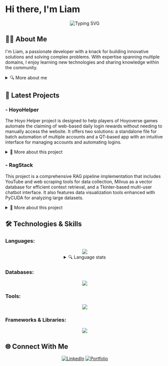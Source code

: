 # Hi there, I'm Liam

<div align="center">
  <img src="https://readme-typing-svg.herokuapp.com?font=Fira+Code&pause=1000&color=2E8DF7&background=98FF3500&center=true&vCenter=true&width=500&lines=Developer;Tech+Enthusiast;Problem+Solver;Lifelong+Learner" alt="Typing SVG" />
</div>

## 👨‍💻 About Me

I'm Liam, a passionate developer with a knack for building innovative solutions and solving complex problems.
With expertise spanning multiple domains, I enjoy learning new technologies and sharing knowledge within the community.

<details>
<summary>🔍 More about me</summary>

I'm Liam, a dedicated developer passionate about creating innovative solutions and tackling complex challenges.
With experience across diverse domains, I thrive on learning cutting-edge technologies and contributing to the
developer community through collaboration and knowledge sharing.

I'm a curious and thoughtful individual who enjoys exploring new ideas, learning, and diving deep into topics that
pique my interest. I value creativity, knowledge, and effective communication, often seeking clarity and precision
in discussions. I have a penchant for understanding concepts and solutions thoroughly, which reflects my analytical
mindset and dedication to getting things right.

Whether it's brainstorming, crafting detailed plans, or engaging in thoughtful conversations, I bring a mix of
enthusiasm and a keen eye for detail. Always open to exploring fresh perspectives, I thrive in collaborative
environments and enjoy the process of iterative improvement.

- 🌐 Experience:
    - Back-End Developer @ [BoatsGroup](https://www.boatsgroup.com/): Summer and fall of 2024
    <details>
       <summary>🔍 More about my work at BoatsGroup</summary>
       Focused on automating data validation for
       marketplace listings of boats and engines
       (makes and models). Designed and implemented
       robust systems to ensure data integrity using
       advanced validation techniques and automation tools.
    </details>
- 📚 Education
    - Currently pursuing a Bachelor’s in Computer Science at RIT
- 🛠️ Exploring new technologies and pushing boundaries

</details>

## 🚀 Latest Projects

<div align="center">


</div>

### - HoyoHelper

The Hoyo Helper project is designed to help players of Hoyoverse games automate the claiming of web-based daily login rewards 
without needing to manually access the website. It offers two solutions: a standalone file for batch automation of multiple accounts and a 
QT-based app with an intuitive interface for managing accounts and automating logins.
<details>
<summary>📖 More about this project</summary>

The Hoyo Helper project simplifies the process of claiming daily login rewards for Hoyoverse games by automating logins
to Genshin Impact (GI), Honkai: Star Rail (HSR), and Zenless Zone Zero (ZZZ). The standalone version supports bulk
automation for multiple accounts, while the QT-based app provides a user-friendly GUI for storing accounts and configuring
automated logins. Using Playwright, the project ensures efficient and asynchronous handling of login processes and session
management. The backend scripting handles credentials securely, working seamlessly with the automation. Modular development
allows each component—Playwright scripts, backend login functionality, and the GUI—to evolve independently while laying the
groundwork for future integration. This approach ensures a cohesive user experience in the final product. Currently under
active development, the project will eventually deliver expanded automation capabilities and an enhanced GUI. Contributions
are welcome to help refine the code, report bugs, or suggest new features under the GNU Affero General Public License.


[![HoyoHelper](https://github-readme-stats.vercel.app/api/pin/?username=8FAx&repo=HoyoHelper&layout=compact&theme=blueberry&count_private=true&hide_border=true)](https://github.com/8FAx/HoyoHelper)\
Check out the full project by clicking on the image here ^
</details>

### - RagStack

This project is a comprehensive RAG pipeline implementation that includes YouTube and web scraping tools for data collection,
Milvus as a vector database for efficient context retrieval, and a Tkinter-based multi-user chatbot interface. It also features
data visualization tools enhanced with PyCUDA for analyzing large datasets.
<details>
<summary>📖 More about this project</summary>

This project demonstrates a complete Retrieval-Augmented Generation (RAG) pipeline, incorporating YouTube and web scraping tools
to extract, process, and summarize content. The YouTube scraper downloads video transcripts and metadata, while the web scraper
gathers text and links from specified domains, with both systems designed for scalable task management. Processed data is embedded
using a custom API and stored in Milvus, a high-performance vector database, for efficient retrieval. The chatbot app utilizes
Milvus to fetch relevant context and a generation API to construct conversational responses, presented in a Tkinter-based GUI with
multi-user and multi-conversation support. The Milvus data loader ensures seamless embedding and storage of textual data with
advanced indexing for optimized performance. Data visualization tools, accelerated by PyCUDA, enable efficient analysis of the
retrieved content. Configuration is handled via environment variables and modular setups, allowing flexibility in scaling and
customization. This project provides a foundational understanding of RAG pipelines and the associated technology stack for building
sophisticated retrieval and generation systems.

[![RagStack](https://github-readme-stats.vercel.app/api/pin/?username=8FAx&repo=RagStack&layout=compact&theme=blueberry&count_private=true&hide_border=true)](https://github.com/8FAX/RAGStack)\
Check out the full project by clicking on the image here ^
</details>

</details>

## 🛠️ Technologies & Skills

### Languages:
<div align="center">
  <img src="https://skillicons.dev/icons?i=js,ts,py,java,go,lua,css,html,bash&perline=3" />

<details>
<summary>🔍 Language stats</summary>
<img src="https://github-readme-stats.vercel.app/api/top-langs/?username=8FAX&layout=compact&theme=blueberry&count_private=true&hide_border=true" />

</details>

</div>

### Databases:
<div align="center">
  <img src="https://skillicons.dev/icons?i=mongodb,mysql,postgres,redis,sqlite,sequelize&perline=3" />
</div>

### Tools:
<div align="center">
  <img src="https://skillicons.dev/icons?i=docker,git,cloudflare,fastapi,express,bitbucket&perline=3" />
</div>

### Frameworks & Libraries:
<div align="center">
  <img src="https://skillicons.dev/icons?i=react,nodejs,discordjs,electron,qt,pytorch&perline=3" />
</div>

## 🌐 Connect With Me

<div align="center">

[![LinkedIn](https://img.shields.io/badge/LinkedIn-0077B5?style=for-the-badge&logo=linkedin&logoColor=white)](https://www.linkedin.com/in/uilliam-scott-7a3737302/)
[![Portfolio](https://img.shields.io/badge/Portfolio-4285F4?style=for-the-badge&logo=google-chrome&logoColor=white)](https://uilliam.com)

</div>